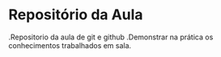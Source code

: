 # Repositório da Aula
.Repositorio da aula de git e github
.Demonstrar na prática os conhecimentos trabalhados em sala.
